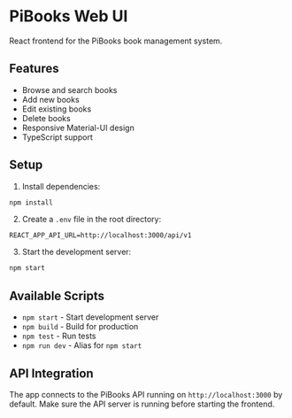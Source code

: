 # PiBooks Web UI

React frontend for the PiBooks book management system.

## Features

- Browse and search books
- Add new books
- Edit existing books
- Delete books
- Responsive Material-UI design
- TypeScript support

## Setup

1. Install dependencies:
```bash
npm install
```

2. Create a `.env` file in the root directory:
```
REACT_APP_API_URL=http://localhost:3000/api/v1
```

3. Start the development server:
```bash
npm start
```

## Available Scripts

- `npm start` - Start development server
- `npm build` - Build for production
- `npm test` - Run tests
- `npm run dev` - Alias for `npm start`

## API Integration

The app connects to the PiBooks API running on `http://localhost:3000` by default. Make sure the API server is running before starting the frontend.
